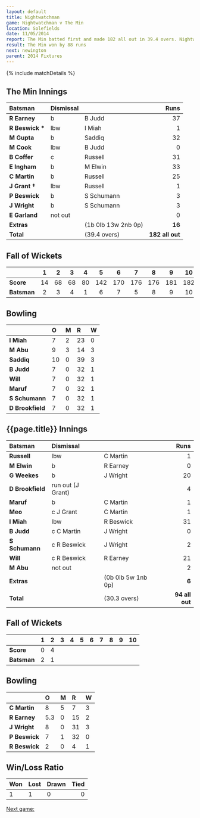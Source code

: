 ```yaml
---
layout: default
title: Nightwatchman
game: Nightwatchman v The Min
location: Solefields
date: 11/05/2014
report: The Min batted first and made 182 all out in 39.4 overs. Nightwatchman replied with 94 all out in 30.3 overs
result: The Min won by 88 runs
next: newington
parent: 2014 Fixtures
---
```


{% include matchDetails %}

## The Min Innings

| Batsman | Dismissal |  | Runs |
|:---|:---|---|---:|
| **R Earney** | b | B Judd | 37 |
| **R Beswick &#42;** | lbw | I Miah | 1 |
| **M Gupta** | b | Saddiq | 32 |
| **M Cook** | lbw | B Judd | 0 |
| **B Coffer** | c | Russell | 31 |
| **E Ingham** | b | M Elwin | 33 |
| **C Martin** | b | Russell | 25 |
| **J Grant &#8224;** | lbw | Russell | 1 |
| **P Beswick** | b | S Schumann | 3 |
| **J Wright** | b | S Schumann | 3 |
| **E Garland** | not out |  | 0 |
| **Extras** | | (1b 0lb 13w 2nb 0p) | **16** |
| **Total** | | (39.4  overs) | **182 all out** |

## Fall of Wickets

| | 1 | 2 | 3 | 4 | 5 | 6 | 7 | 8 | 9 | 10 |
|---|:---:|:---:|:---:|:---:|:---:|:---:|:---:|:---:|:---:|:---:|
| **Score** | 14 | 68 | 68 | 80 | 142 | 170 | 176 | 176 | 181 | 182 |
| **Batsman** | 2 | 3 | 4 | 1 | 6 | 7 | 5 | 8 | 9 | 10 |

## Bowling

| | O | M | R | W |
|---|:---|:---|:---|:---|
| **I Miah** | 7 | 2 | 23 | 0 |
| **M Abu** | 9 | 3 | 14 | 3 |
| **Saddiq** | 10 | 0 | 39 | 3 |
| **B Judd** | 7 | 0 | 32 | 1 |
| **Will** | 7 | 0 | 32 | 1 |
| **Maruf** | 7 | 0 | 32 | 1 |
| **S Schumann** | 7 | 0 | 32 | 1 |
| **D Brookfield** | 7 | 0 | 32 | 1 |

## {{page.title}} Innings

| Batsman | Dismissal |  | Runs |
|:---|:---|---|---:|
| **Russell** | lbw | C Martin | 1 |
| **M Elwin** | b | R Earney | 0 |
| **G Weekes** | b | J Wright | 20 |
| **D Brookfield** | run out (J Grant)|  | 4 |
| **Maruf** | b | C Martin | 1 |
| **Meo** | c J Grant | C Martin | 1 |
| **I Miah** | lbw | R Beswick | 31 |
| **B Judd** | c C Martin | J Wright | 0 |
| **S Schumann** | c R Beswick | J Wright | 2 |
| **Will** | c R Beswick | R Earney | 21 |
| **M Abu** | not out |  | 2 |
| **Extras** | | (0b 0lb 5w 1nb 0p) | **6** |
| **Total** | | (30.3 overs) | **94 all out** |

## Fall of Wickets

| | 1 | 2 | 3 | 4 | 5 | 6 | 7 | 8 | 9 | 10 |
|---|:---:|:---:|:---:|:---:|:---:|:---:|:---:|:---:|:---:|:---:|
| **Score** | 0 | 4 |  |  |  |  |  |  |  |  |
| **Batsman** | 2 | 1 |  |  |  |  |  |  |  |  |

## Bowling

| | O | M | R | W |
|---|:---|:---|:---|:---|
| **C Martin** | 8 | 5 | 7 | 3 |
| **R Earney** | 5.3 | 0 | 15 | 2 |
| **J Wright** | 8 | 0 | 31 | 3 |
| **P Beswick** | 7 | 1 | 32 | 0 |
| **R Beswick** | 2 | 0 | 4 | 1 |

## Win/Loss Ratio

| Won | Lost | Drawn | Tied |
|:---|:---|:---|---:|
| 1 | 1 | 0 | 0 |

[Next game:]({{page.next}})